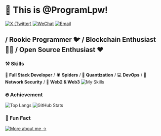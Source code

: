 # 👋 This is @ProgramLpw!
[![X (Twitter)](https://img.shields.io/badge/-__PowerLee__-black?labelColor=black&logo=x&logoColor=white&style=flat-square)](https://x.com/_PowerLee_)
[![WeChat](https://img.shields.io/badge/-__PowerLee__-black?labelColor=black&logo=wechat&logoColor=white&style=flat-square)](./)
[![Email](https://img.shields.io/badge/-sunk1ng@foxmail.com-black?labelColor=black&logo=gmail&logoColor=white&style=flat-square)](mailto:sunk1ng@foxmail.com)

## / Rookie Programmer 🐦 / Blockchain Enthusiast 👨‍💻 / Open Source Enthusiast ❤ 

### ⚒ Skills
🥪 **Full Stack Developer** / 🕷 **Spiders** / 🍁 **Quantization** / 💻 **DevOps** / 🍊 **Network Security** / 🍌 **Web2 & Web3**
![My Skills](https://skillicons.dev/icons?i=c,python,bash,powershell,solidity,nodejs,html,css,js,ts,vue,fastapi,sqlite,mysql,mongodb,postgresql,redis,anaconda,docker,kubernetes,nginx,npm,pnpm,yarn,vite,vitest,webpack,git,github,gitlab,githubactions,jenkins,windows,linux,ubuntu,arch,redhat,kali,vscode,vim)

### 🔥 Achievement
![Top Langs](https://github-readme-stats.vercel.app/api/top-langs/?username=ProgramLpw&hide=handlebars&langs_count=8&layout=compact&exclude_repo=blog,vuepress-theme-vdoing,hexo,hexo-theme-next,images,jack&bg_color=30,e96443,904e95&title_color=fff&text_color=fff)
![GitHub Stats](https://github-readme-stats.vercel.app/api?username=ProgramLpw&show_icons=true&&theme=radical&layout=compact)
<!-- <p>
  <img
  width="334"
  src="https://github-readme-stats.vercel.app/api/top-langs/?username=ProgramLpw&hide=handlebars&langs_count=8&layout=compact&exclude_repo=blog,vuepress-theme-vdoing,hexo,hexo-theme-next,images,jack&bg_color=30,e96443,904e95&title_color=fff&text_color=fff"
  />
  <img
  width="507"
  src="https://github-readme-stats.vercel.app/api?username=ProgramLpw&show_icons=true&&theme=radical&layout=compact"
  />
</p> -->

### 🌈 Fun Fact
[![More about me →](https://quotes-github-readme.vercel.app/api?type=horizontal&theme=radical&border=true&quote=&author=)](https://programlpw.github.io)